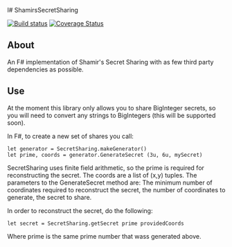 

I# ShamirsSecretSharing

[![Build status](https://ci.appveyor.com/api/projects/status/uow4jkvbkm9s6rk3?svg=true)](https://ci.appveyor.com/project/JackMatusiewicz/ShamirsSecretSharing)
[![Coverage Status](https://coveralls.io/repos/github/JackMatusiewicz/ShamirsSecretSharing/badge.svg?branch=master)](https://coveralls.io/github/JackMatusiewicz/ShamirsSecretSharing?branch=master)

About
-----
An F# implementation of Shamir's Secret Sharing with as few third party dependencies as possible.

Use
-----
At the moment this library only allows you to share BigInteger secrets, so you will need to convert any strings to BigIntegers (this will be supported soon).

In F#, to create a new set of shares you call:
```
let generator = SecretSharing.makeGenerator()
let prime, coords = generator.GenerateSecret (3u, 6u, mySecret)
```

SecretSharing uses finite field arithmetic, so the prime is required for reconstructing the secret. The coords are a list of (x,y) tuples. The parameters to the GenerateSecret method are: The minimum number of coordinates required to reconstruct the secret, the number of coordinates to generate, the secret to share.

In order to reconstruct the secret, do the following:
```
let secret = SecretSharing.getSecret prime providedCoords
```
Where prime is the same prime number that wass generated above.
